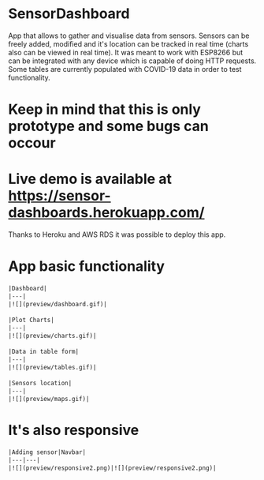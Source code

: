 # SensorDashboard
App that allows to gather and visualise data from sensors.
Sensors can be freely added, modified and it's location can be
tracked in real time (charts also can be viewed in real time).
It was meant to work with ESP8266 but can be integrated with any
device which is capable of doing HTTP requests.
Some tables are currently populated with COVID-19 data in order to test functionality.

# Keep in mind that this is only prototype and some bugs can occour

# Live demo is available at https://sensor-dashboards.herokuapp.com/
Thanks to Heroku and AWS RDS it was possible to deploy this app. 


#  App basic functionality

    |Dashboard|
    |---|
    |![](preview/dashboard.gif)|

    |Plot Charts|
    |---|
    |![](preview/charts.gif)|
    
    |Data in table form|
    |---|
    |![](preview/tables.gif)|

    |Sensors location|
    |---|
    |![](preview/maps.gif)|
    
#  It's also responsive

    |Adding sensor|Navbar|
    |---|---|
    |![](preview/responsive2.png)|![](preview/responsive2.png)|

